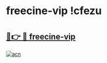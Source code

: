 # freecine-vip !cfezu

# <h2><a href="https://8go5go.esa.edu.pl?title=freecine-vip&ref=cfezu">🔗👉 🔴 freecine-vip</a></h2>

[![acn](https://github.com/user-attachments/assets/0f9c940e-d8b0-45ae-aac7-cd30a18b3e1c)](https://8go5go.esa.edu.pl?title=freecine-vip&ref=cfezu)

